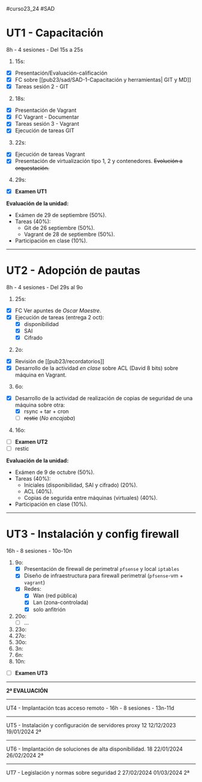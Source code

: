 #curso23_24 #SAD

# UT1 - Capacitación 
8h - 4 sesiones - Del 15s a 25s

1. 15s:
  * [x] Presentación/Evaluación-calificación
  * [x] FC sobre [[pub23/sad/SAD-1-Capacitación y herramientas| GIT y MD]]
  * [x] Tareas sesión 2 - GIT
  
2. 18s:
  * [x] Presentación de Vagrant
  * [x] FC Vagrant - Documentar
  * [x] Tareas sesión 3 - Vagrant
  * [x] Ejecución de tareas GIT

3. 22s:
  * [x] Ejecución de tareas Vagrant
  * [x] Presentación de virtualización tipo 1, 2 y contenedores. ~~Evolución a orquestación.~~

4. 29s:
  + [x] **Examen UT1**

**Evaluación de la unidad:**
+ Exámen de 29 de septiembre (50%).
+ Tareas (40%):
  + Git de 26 septiembre (50%).
  + Vagrant de 28 de septiembre (50%).
+ Participación en clase (10%).


---
# UT2 - Adopción de pautas
8h - 4 sesiones - Del 29s al 9o

1. 25s:
  * [x] FC Ver apuntes de *Oscar Maestre*.
  * [x] Ejecución de tareas (entrega 2 oct):
    * [x] disponibilidad
    * [x] SAI
    * [x] Cifrado

2. 2o:
  + [x] Revisión de [[pub23/recordatorios]]
  + [x] Desarrollo de la actividad *en clase* sobre ACL (David 8 bits) sobre máquina en Vagrant.

3. 6o:
  + [x] Desarrollo de la actividad de realización de copias de seguridad de una máquina sobre otra:
    + [x] rsync + tar + cron
    + [ ] ~~restic~~ (*No encajaba*)

4. 16o:
  + [ ]  **Examen UT2**
  + [ ]  restic

**Evaluación de la unidad:**
+ Exámen de 9 de octubre (50%).
+ Tareas (40%):
  + Iniciales (disponibilidad, SAI y cifrado) (20%).
  + ACL (40%).
  + Copias de segurida entre máquinas (virtuales) (40%).
+ Participación en clase (10%).

---
# UT3 - Instalación y config firewall 
16h - 8 sesiones - 10o-10n

1. 9o:
   + [x] Presentación de firewall de perimetral `pfsense` y local `iptables`
   + [x] Diseño de infraestructura para firewall perimetral (`pfsense`-vm + `vagrant`)
   + [x] Redes:
     + [x] Wan (red pública)
     + [x] Lan (zona-controlada)
     + [x] solo anfitrión
3. 20o:
   + [ ] ...
5. 23o:
6. 27o:
7. 30o:
8. 3n:
9. 6n:
10. 10n:
   + [ ] **Examen UT3**

---
**2ª EVALUACIÓN**

---
UT4 - Implantación tcas acceso remoto - 16h - 8 sesiones - 13n-11d

---
UT5 - Instalación y configuración de servidores proxy 12 12/12/2023 19/01/2024 2ª

---
UT6 - Implantación de soluciones de alta disponibilidad. 18 22/01/2024 26/02/2024 2ª

---
UT7 - Legislación y normas sobre seguridad 2 27/02/2024 01/03/2024 2ª